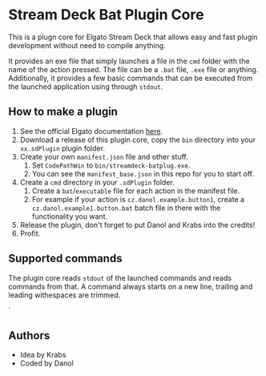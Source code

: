 # Stream Deck Bat Plugin Core
This is a plugn core for Elgato Stream Deck that allows easy and fast plugin development without need to compile anything.

It provides an exe file that simply launches a file in the `cmd` folder with the name of the action pressed. The file can be a `.bat` file, `.exe` file or anything.
Additionally, it provides a few basic commands that can be executed from the launched application using through `stdout`.

## How to make a plugin
1. See the official Elgato documentation [here](https://developer.elgato.com/documentation/stream-deck/sdk/plugin-architecture/).
2. Download a release of this plugin core, copy the `bin` directory into your `xx.sdPlugin` plugin folder.
3. Create your own `manifest.json` file and other stuff.
   1. Set `CodePathWin` to `bin/streamdeck-batplug.exe`.
   2. You can see the `manifest_base.json` in this repo for you to start off.
4. Create a `cmd` directory in your `.sdPlugin` folder.
   1. Create a `bat`/`executable` file for each action in the manifest file.
   2. For example if your action is `cz.danol.example.button1`, create a `cz.danol.example1.button.bat` batch file in there with the functionality you want.
5. Release the plugin, don't forget to put Danol and Krabs into the credits!
6. Profit.

## Supported commands
The plugin core reads `stdout` of the launched commands and reads commands from that. A command always starts on a new line, trailing and leading withespaces are trimmed.

`

## Authors
* Idea by Krabs
* Coded by Danol